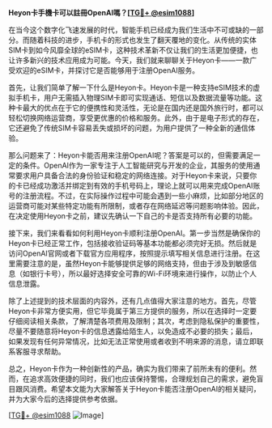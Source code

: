 **Heyon卡手機卡可以註冊OpenAI嗎？[[TG💪+ @esim1088](https://t.me/s/esim1088)]**

在当今这个数字化飞速发展的时代，智能手机已经成为我们生活中不可或缺的一部分。而随着科技的进步，手机卡的形式也发生了翻天覆地的变化。从传统的实体SIM卡到如今风靡全球的eSIM卡，这种技术革新不仅让我们的生活更加便捷，也让许多新兴的技术应用成为可能。今天，我们就来聊聊关于Heyon卡——一款广受欢迎的eSIM卡，并探讨它是否能够用于注册OpenAI服务。

首先，让我们简单了解一下什么是Heyon卡。Heyon卡是一种支持eSIM技术的虚拟手机卡，用户无需插入物理SIM卡即可实现通话、短信以及数据流量等功能。这种卡最大的优点在于它的便携性和灵活性，无论是在国内还是国外旅行时，都可以轻松切换网络运营商，享受更优惠的价格和服务。此外，由于是电子形式的存在，它还避免了传统SIM卡容易丢失或损坏的问题，为用户提供了一种全新的通信体验。

那么问题来了：Heyon卡能否用来注册OpenAI呢？答案是可以的，但需要满足一定的条件。OpenAI作为一家专注于人工智能研究与开发的企业，其服务的使用通常要求用户具备合法的身份验证和稳定的网络连接。对于Heyon卡来说，只要你的卡已经成功激活并绑定到有效的手机号码上，理论上就可以用来完成OpenAI账号的注册流程。不过，在实际操作过程中可能会遇到一些小麻烦，比如部分地区的运营商可能对某些特定功能有所限制，或者存在网络延迟等问题影响体验。因此，在决定使用Heyon卡之前，建议先确认一下自己的卡是否支持所有必要的功能。

接下来，我们来看看如何利用Heyon卡顺利注册OpenAI。第一步当然是确保你的Heyon卡已经正常工作，包括接收验证码等基本功能都必须完好无损。然后就是访问OpenAI官网或者下载官方应用程序，按照提示填写相关信息进行注册。在这里需要注意的是，虽然Heyon卡能够提供足够的网络支持，但由于涉及到敏感信息（如银行卡号），所以最好选择安全可靠的Wi-Fi环境来进行操作，以防止个人信息泄露。

除了上述提到的技术层面的内容外，还有几点值得大家注意的地方。首先，尽管Heyon卡非常方便实用，但它毕竟属于第三方提供的服务，所以在选择时一定要仔细阅读相关条款，了解清楚各项费用及限制；其次，考虑到隐私保护的重要性，尽量不要随意将Heyon卡的信息透露给陌生人，以免造成不必要的损失；最后，如果发现有任何异常情况，比如无法正常使用或者收到不明来源的消息，请立即联系客服寻求帮助。

总之，Heyon卡作为一种创新性的产品，确实为我们带来了前所未有的便利。然而，在追求高效便捷的同时，我们也应该保持警惕，合理规划自己的需求，避免盲目跟风消费。希望本文能为大家解答关于Heyon卡能否注册OpenAI的相关疑问，并为大家今后的选择提供参考依据。

[[TG💪+ @esim1088](https://t.me/s/esim1088) ![Image](https://i.postimg.cc/4NQfJmqS/Snipaste-2025-05-13-00-14-12.png)]